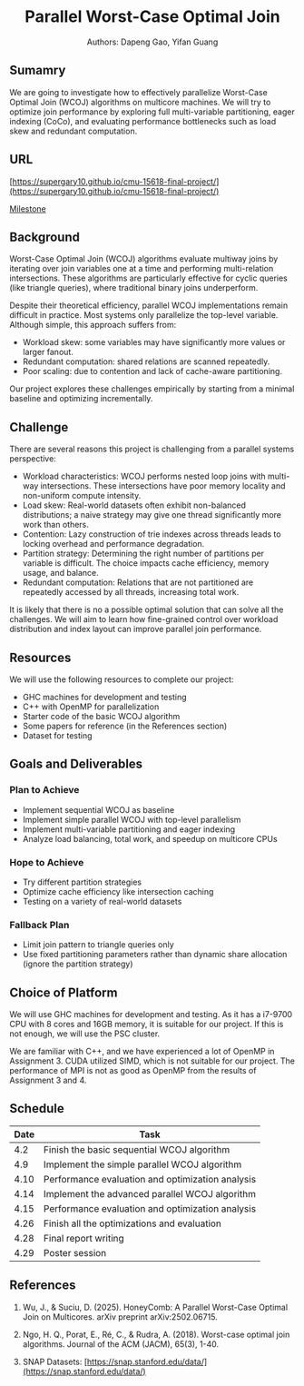 # <center>Parallel Worst-Case Optimal Join</center>
<center>Authors: Dapeng Gao, Yifan Guang</center>

## Sumamry
We are going to investigate how to effectively parallelize Worst-Case Optimal Join (WCOJ) algorithms on multicore machines. We will try to optimize join performance by exploring full multi-variable partitioning, eager indexing (CoCo), and evaluating performance bottlenecks such as load skew and redundant computation.

## URL
[https://supergary10.github.io/cmu-15618-final-project/](https://supergary10.github.io/cmu-15618-final-project/)

[Milestone](https://supergary10.github.io/cmu-15618-final-project/milestone)

## Background
Worst-Case Optimal Join (WCOJ) algorithms evaluate multiway joins by iterating over join variables one at a time and performing multi-relation intersections. These algorithms are particularly effective for cyclic queries (like triangle queries), where traditional binary joins underperform.

Despite their theoretical efficiency, parallel WCOJ implementations remain difficult in practice. Most systems only parallelize the top-level variable. Although simple, this approach suffers from:
- Workload skew: some variables may have significantly more values or larger fanout.
- Redundant computation: shared relations are scanned repeatedly.
- Poor scaling: due to contention and lack of cache-aware partitioning.

Our project explores these challenges empirically by starting from a minimal baseline and optimizing incrementally.

## Challenge
There are several reasons this project is challenging from a parallel systems perspective:

- Workload characteristics: WCOJ performs nested loop joins with multi-way intersections. These intersections have poor memory locality and non-uniform compute intensity.
- Load skew: Real-world datasets often exhibit non-balanced distributions; a naive strategy may give one thread significantly more work than others.
- Contention: Lazy construction of trie indexes across threads leads to locking overhead and performance degradation.
- Partition strategy: Determining the right number of partitions per variable is difficult. The choice impacts cache efficiency, memory usage, and balance.
- Redundant computation: Relations that are not partitioned are repeatedly accessed by all threads, increasing total work.

It is likely that there is no a possible optimal solution that can solve all the challenges. We will aim to learn how fine-grained control over workload distribution and index layout can improve parallel join performance.

## Resources
We will use the following resources to complete our project:
- GHC machines for development and testing
- C++ with OpenMP for parallelization
- Starter code of the basic WCOJ algorithm
- Some papers for reference (in the References section)
- Dataset for testing

## Goals and Deliverables

### Plan to Achieve
- Implement sequential WCOJ as baseline
- Implement simple parallel WCOJ with top-level parallelism
- Implement multi-variable partitioning and eager indexing
- Analyze load balancing, total work, and speedup on multicore CPUs

### Hope to Achieve
- Try different partition strategies
- Optimize cache efficiency like intersection caching
- Testing on a variety of real-world datasets

### Fallback Plan
- Limit join pattern to triangle queries only
- Use fixed partitioning parameters rather than dynamic share allocation (ignore the partition strategy)

## Choice of Platform
We will use GHC machines for development and testing. As it has a i7-9700 CPU with 8 cores and 16GB memory, it is suitable for our project. If this is not enough, we will use the PSC cluster.

We are familiar with C++, and we have experienced a lot of OpenMP in Assignment 3. CUDA utilized SIMD, which is not suitable for our project. The performance of MPI is not as good as OpenMP from the results of Assignment 3 and 4.

## Schedule

| Date | Task                                                         |
|------|--------------------------------------------------------------|
| 4.2  | Finish the basic sequential WCOJ algorithm                   |
| 4.9  | Implement the simple parallel WCOJ algorithm                 |
| 4.10 | Performance evaluation and optimization analysis             |
| 4.14 | Implement the advanced parallel WCOJ algorithm               |
| 4.15 | Performance evaluation and optimization analysis             |
| 4.26 | Finish all the optimizations and evaluation                  |
| 4.28 | Final report writing                                         |
| 4.29 | Poster session                                               |

## References

1. Wu, J., & Suciu, D. (2025). HoneyComb: A Parallel Worst-Case Optimal Join on Multicores. arXiv preprint arXiv:2502.06715.

2. Ngo, H. Q., Porat, E., Ré, C., & Rudra, A. (2018). Worst-case optimal join algorithms. Journal of the ACM (JACM), 65(3), 1-40.

3. SNAP Datasets: [https://snap.stanford.edu/data/](https://snap.stanford.edu/data/)
